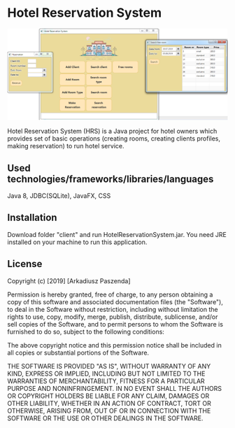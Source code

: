 # Hotel Reservation System

![alt text](https://github.com/arkpas/Hotel-Reservation/blob/master/hotel%20reservation%20v0.4.png)

Hotel Reservation System (HRS) is a Java project for hotel owners which provides set of basic operations (creating rooms, creating clients profiles, making reservation) to run hotel service.

## Used technologies/frameworks/libraries/languages
Java 8, JDBC(SQLite), JavaFX, CSS

## Installation

Download folder "client" and run HotelReservationSystem.jar. You need JRE installed on your machine to run this application.

## License

Copyright (c) [2019] [Arkadiusz Paszenda]

Permission is hereby granted, free of charge, to any person obtaining a copy
of this software and associated documentation files (the "Software"), to deal
in the Software without restriction, including without limitation the rights
to use, copy, modify, merge, publish, distribute, sublicense, and/or sell
copies of the Software, and to permit persons to whom the Software is
furnished to do so, subject to the following conditions:

The above copyright notice and this permission notice shall be included in all
copies or substantial portions of the Software.

THE SOFTWARE IS PROVIDED "AS IS", WITHOUT WARRANTY OF ANY KIND, EXPRESS OR
IMPLIED, INCLUDING BUT NOT LIMITED TO THE WARRANTIES OF MERCHANTABILITY,
FITNESS FOR A PARTICULAR PURPOSE AND NONINFRINGEMENT. IN NO EVENT SHALL THE
AUTHORS OR COPYRIGHT HOLDERS BE LIABLE FOR ANY CLAIM, DAMAGES OR OTHER
LIABILITY, WHETHER IN AN ACTION OF CONTRACT, TORT OR OTHERWISE, ARISING FROM,
OUT OF OR IN CONNECTION WITH THE SOFTWARE OR THE USE OR OTHER DEALINGS IN THE
SOFTWARE.
